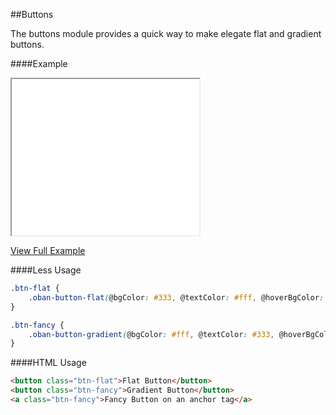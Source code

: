 ##Buttons

The buttons module provides a quick way to make elegate flat and gradient buttons.

####Example

<iframe class="embed" src="examples/buttons.html" height="250"></iframe>

[View Full Example](examples/buttons.html)

####Less Usage

```css
.btn-flat {
	.oban-button-flat(@bgColor: #333, @textColor: #fff, @hoverBgColor: #336699, @hoverTextColor: #fff);
}

.btn-fancy {
	.oban-button-gradient(@bgColor: #fff, @textColor: #333, @hoverBgColor: #666, @hoverTextColor: #fff);
}
```

####HTML Usage

```html
<button class="btn-flat">Flat Button</button>
<button class="btn-fancy">Gradient Button</button>
<a class="btn-fancy">Fancy Button on an anchor tag</a>
```

